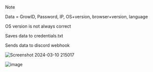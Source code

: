 > [!NOTE]
> Data = GrowID, Password, IP, OS+version, browser+version, language
>
> OS version is not always correct
> 
> Saves data to credentials.txt
> 
> Sends data to discord webhook
>

![Screenshot 2024-03-10 215017](https://github.com/Bt08s/Growtopia-Phisher/assets/68190921/53897f1a-cc53-4394-9c5e-381ee8208939)

![image](https://github.com/Bt08s/Growtopia-Fisher/assets/68190921/8dc79b56-1373-43b6-ae11-b015898f12a4)
